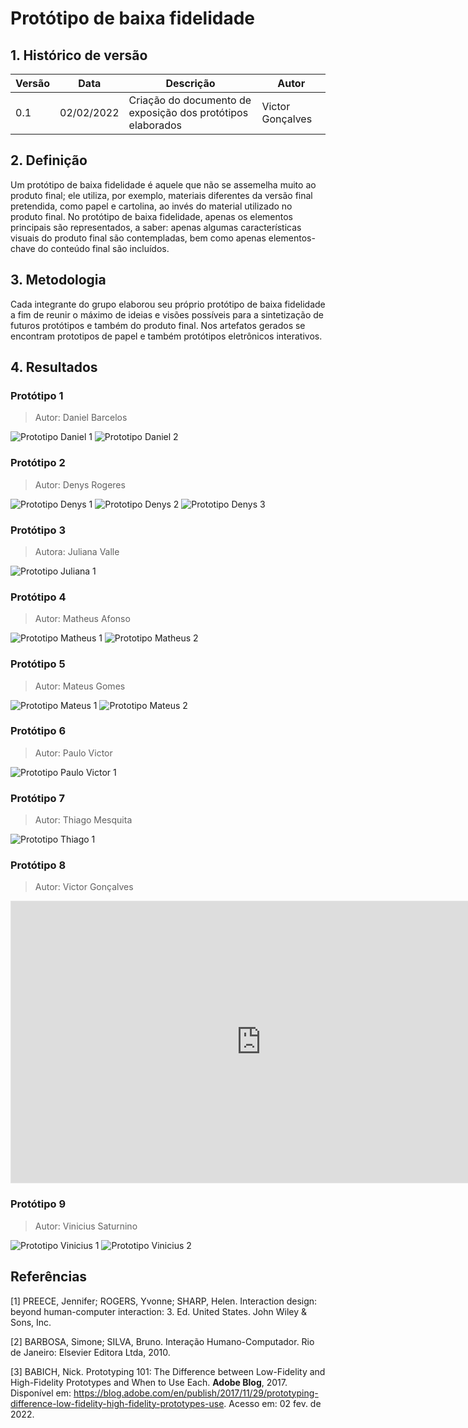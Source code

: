 # Protótipo de baixa fidelidade

## 1. Histórico de versão

| Versão | Data       | Descrição                                           | Autor        |
| ------ | ---------- | --------------------------------------------------- | ------------ |
| 0.1    | 02/02/2022 | Criação do documento de exposição dos protótipos elaborados | Victor Gonçalves |

## 2. Definição

Um protótipo de baixa fidelidade é aquele que não se assemelha muito ao produto final; ele utiliza, por exemplo, materiais diferentes da versão final pretendida, como papel e cartolina, ao invés do material utilizado no produto final. No protótipo de baixa fidelidade, apenas os elementos principais são representados, a saber: apenas algumas características visuais do produto final são contempladas, bem como apenas elementos-chave do conteúdo final são incluídos.

## 3. Metodologia

Cada integrante do grupo elaborou seu próprio protótipo de baixa fidelidade a fim de reunir o máximo de ideias e visões possíveis para a sintetização de futuros protótipos e também do produto final. Nos artefatos gerados se encontram prototipos de papel e também protótipos eletrônicos interativos.

## 4. Resultados

### Protótipo 1

> Autor: Daniel Barcelos

![Prototipo Daniel 1](../../../assets/prototipos_baixa_fidelidade/prototipo_daniel_1.jpg)
![Prototipo Daniel 2](../../../assets/prototipos_baixa_fidelidade/prototipo_daniel_2.jpg)

### Protótipo 2

> Autor: Denys Rogeres

![Prototipo Denys 1](../../../assets/prototipos_baixa_fidelidade/prototipo_denys_1.jpeg)
![Prototipo Denys 2](../../../assets/prototipos_baixa_fidelidade/prototipo_denys_2.jpeg)
![Prototipo Denys 3](../../../assets/prototipos_baixa_fidelidade/prototipo_denys_3.jpeg)

### Protótipo 3

> Autora: Juliana Valle

![Prototipo Juliana 1](../../../assets/prototipos_baixa_fidelidade/prototipo_juliana_1.jpeg)

### Protótipo 4

> Autor: Matheus Afonso

![Prototipo Matheus 1](../../../assets/prototipos_baixa_fidelidade/prototipo_mateus_afonso_1.jpeg)
![Prototipo Matheus 2](../../../assets/prototipos_baixa_fidelidade/prototipo_mateus_afonso_2.jpeg)

### Protótipo 5

> Autor: Mateus Gomes

![Prototipo Mateus 1](../../../../assets/prototipos_baixa_fidelidade/prototipo_mateus_gomes_1.png)
![Prototipo Mateus 2](../../../../assets/prototipos_baixa_fidelidade/prototipo_mateus_gomes_2.png)

### Protótipo 6

> Autor: Paulo Victor

![Prototipo Paulo Victor 1](../../../assets/prototipos_baixa_fidelidade/prototipo_paulo_victor_1.png)

### Protótipo 7

> Autor: Thiago Mesquita

![Prototipo Thiago 1](../../../assets/prototipos_baixa_fidelidade/prototipo_thiago_1.png)

### Protótipo 8

> Autor: Victor Gonçalves

<iframe style="border: 1px solid rgba(0, 0, 0, 0.1);" width="800" height="450" src="https://www.figma.com/embed?embed_host=share&url=https%3A%2F%2Fwww.figma.com%2Fproto%2FyNLgoTJq8ADrsuzvDgxotT%2FPrototipo_baixa_garimpei%3Fnode-id%3D2%253A2%26scaling%3Dmin-zoom%26page-id%3D0%253A1%26starting-point-node-id%3D2%253A2" allowfullscreen></iframe>

### Protótipo 9

> Autor: Vinicius Saturnino

![Prototipo Vinicius 1](../../../assets/prototipos_baixa_fidelidade/prototipo_vinicius_1.png)
![Prototipo Vinicius 2](../../../assets/prototipos_baixa_fidelidade/prototipo_vinicius_2.png)

## Referências

[1] PREECE, Jennifer; ROGERS, Yvonne; SHARP, Helen. Interaction design: beyond human-computer interaction: 3. Ed. United States. John Wiley & Sons, Inc.

[2] BARBOSA, Simone; SILVA, Bruno. Interação Humano-Computador. Rio de Janeiro: Elsevier Editora Ltda, 2010.

[3] BABICH, Nick. Prototyping 101: The Difference between Low-Fidelity and High-Fidelity Prototypes and When to Use Each. **Adobe Blog**, 2017. Disponível em: <https://blog.adobe.com/en/publish/2017/11/29/prototyping-difference-low-fidelity-high-fidelity-prototypes-use>. Acesso em: 02 fev. de 2022.
